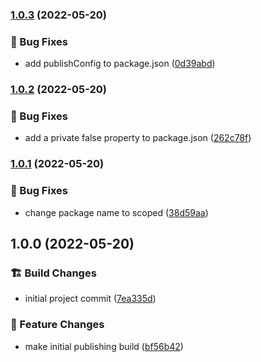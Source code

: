 ### [1.0.3](https://github.com/M-Scott-Lassiter/semantic-release-github-npm-config/compare/v1.0.2...v1.0.3) (2022-05-20)


### :lady_beetle: Bug Fixes

* add publishConfig to package.json ([0d39abd](https://github.com/M-Scott-Lassiter/semantic-release-github-npm-config/commit/0d39abd0dc6095ccb7894fa728bb60c5e662e97a))

### [1.0.2](https://github.com/M-Scott-Lassiter/semantic-release-github-npm-config/compare/v1.0.1...v1.0.2) (2022-05-20)


### :lady_beetle: Bug Fixes

* add a private false property to package.json ([262c78f](https://github.com/M-Scott-Lassiter/semantic-release-github-npm-config/commit/262c78fa90e8b5e65bfd425bc0f27ff1e5651a0e))

### [1.0.1](https://github.com/M-Scott-Lassiter/semantic-release-github-npm-config/compare/v1.0.0...v1.0.1) (2022-05-20)


### :lady_beetle: Bug Fixes

* change package name to scoped ([38d59aa](https://github.com/M-Scott-Lassiter/semantic-release-github-npm-config/commit/38d59aabec4a8c2f005bf8bf80961888db8db609))

## 1.0.0 (2022-05-20)


### :building_construction: Build Changes

* initial project commit ([7ea335d](https://github.com/M-Scott-Lassiter/semantic-release-github-npm-config/commit/7ea335d135a6df4f8318653b56d06f6553e0a594))


### :gift: Feature Changes

* make initial publishing build ([bf56b42](https://github.com/M-Scott-Lassiter/semantic-release-github-npm-config/commit/bf56b4298f01347349280ff447a34070a7a57d1f))

